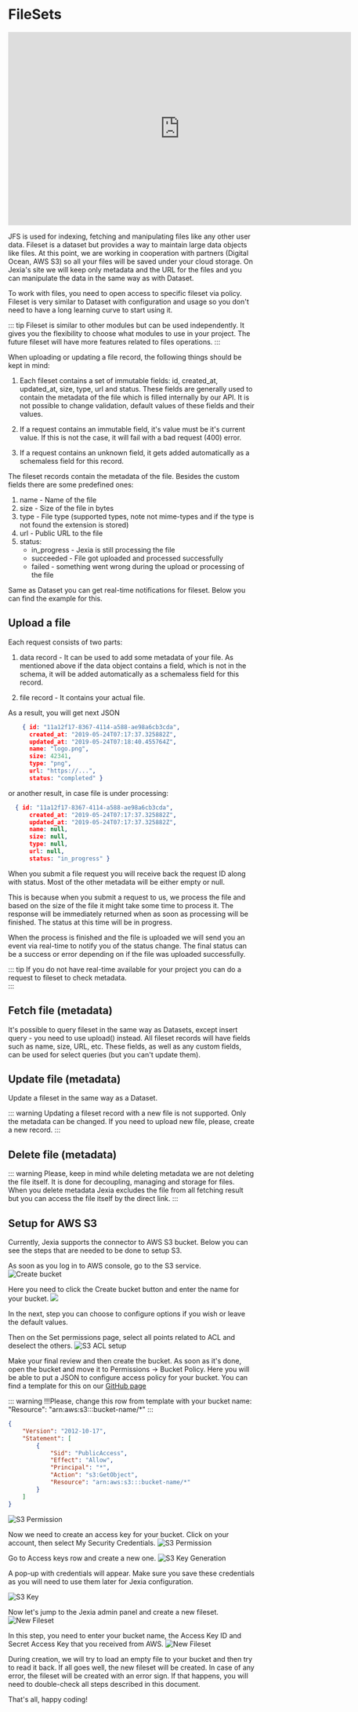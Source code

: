 # FileSets

<iframe width="700" height="394" src="https://www.youtube.com/embed/S4Yz3I3MwGU" frameborder="0" allow="accelerometer; autoplay; encrypted-media; gyroscope; picture-in-picture" allowfullscreen></iframe>

JFS is used for indexing, fetching and manipulating files like any other user data. Fileset is a dataset but provides a way to maintain large data objects like files. At this point, we are working in cooperation with partners (Digital Ocean, AWS S3) so all your files will be saved under your cloud storage. On Jexia's site we will keep only metadata and the URL for the files and you can manipulate the data in the same way as with Dataset.

To work with files, you need to open access to specific fileset via policy.
Fileset is very similar to Dataset with configuration and usage so you don't need to have a long learning curve to start using it.

::: tip
Fileset is similar to other modules but can be used independently. It gives you the flexibility to choose what modules to use in your project. The future fileset will have more features related to files operations.
:::


When uploading or updating a file record, the following things should be kept in mind:
1. Each fileset contains a set of immutable fields: id, created_at, updated_at, size, type, url and status. These fields are generally used to contain the metadata of the file which is filled internally by our API. It is not possible to change validation, default values of these fields and their values.

2. If a request contains an immutable field, it's value must be it's current value. If this is not the case, it will fail with a bad request (400) error.

3. If a request contains an unknown field, it gets added automatically as a schemaless field for this record.

The fileset records contain the metadata of the file. Besides the custom fields there are some predefined ones:
1. name - Name of the file
2. size - Size of the file in bytes
3. type - File type (supported types, note not mime-types and if the type is not found the extension is stored)
4. url - Public URL to the file
5. status:
    * in_progress - Jexia is still processing the file
    * succeeded - File got uploaded and processed successfully
    * failed - something went wrong during the upload or processing of the file

Same as Dataset you can get real-time notifications for fileset. Below you can find the example for this.

## Upload a file
Each request consists of two parts:

1. data record - It can be used to add some metadata of your file. As mentioned above if the data object contains a field, which is not in the schema, it will be added automatically as a schemaless field for this record.

2. file record - It contains your actual file.

<CodeSwitcher :languages="{js:'JavaScript',bash:'cURL'}">
<template v-slot:js>

``` js
import { jexiaClient, fileOperations, realTime } from "jexia-sdk-js/node";
import * as fs from "fs";

const jfs = fileOperations({
  uploadWaitForCompleted: true    
});

jexiaClient().init({
  projectID: "your-project-id",
  key: "your-project-key",
  secret: "your-project-secret"
}, jfs, realTime());

const fileset = jfs.fileset("fileset_name");

const records = [{
  data: {
    description: "just a file"
  },
  file: fs.createReadStream("../assets/logo.png")
}];

fileset.upload(records).subscribe(fileRecord => {
  console.log(fileRecord);
});

```
</template>
<template v-slot:bash>

``` bash
curl 
-F 'description="this is my file"' 
-F 'file=@/path/to/file/my_file.txt' 
-X POST "https://<project-id>.app.jexia.com/fs/<fileset-name>"
```
::: warning
Only one file can be uploaded per request for now. If there are multiple files in the body, only the first one will be processed and the rest will be ignored.
:::

</template>
</CodeSwitcher>

As a result, you will get next JSON
``` json
    { id: "11a12f17-8367-4114-a588-ae98a6cb3cda",
      created_at: "2019-05-24T07:17:37.325882Z",
      updated_at: "2019-05-24T07:18:40.455764Z",
      name: "logo.png",
      size: 42341,
      type: "png",
      url: "https://...",
      status: "completed" }
```

or another result, in case file is under processing:

``` json
  { id: "11a12f17-8367-4114-a588-ae98a6cb3cda",
      created_at: "2019-05-24T07:17:37.325882Z",
      updated_at: "2019-05-24T07:17:37.325882Z",
      name: null,
      size: null,
      type: null,
      url: null,
      status: "in_progress" }
```

When you submit a file request you will receive back the request ID along with status. Most of the other metadata will be either empty or null.

This is because when you submit a request to us, we process the file and based on the size of the file it might take some time to process it. The response will be immediately returned when as soon as processing will be finished. The status at this time will be in progress.

When the process is finished and the file is uploaded we will send you an event via real-time to notify you of the status change. The final status can be a success or error depending on if the file was uploaded successfully.

::: tip
If you do not have real-time available for your project you can do a request to fileset to check metadata.  
:::

## Fetch file (metadata)
It's possible to query fileset in the same way as Datasets, except insert query - you need to use upload() instead.
All fileset records will have fields such as name, size, URL, etc. These fields, as well as any custom fields, can be used for select queries (but you can't update them).

<CodeSwitcher :languages="{js:'JavaScript',bash:'cURL'}">
<template v-slot:js>

``` js
jfs.fileset("fileset_name")  
 .select("name", "url")  
 .where(field => field("size").isGreaterThan(1024000))  
 .subscribe();  

// array of files that fit to the condition will be returned  
// files === [{ name: "file1.jpj", url: "https://..." }, {...}, ...]  
```
</template>
<template v-slot:bash>

``` bash
$ curl -s 
-H "Authorization: Bearer $JEXIA_TOKEN" 
-X GET "https://$PROJECT_ID/ds/fileset_name?cond=\[\{\"field\":\"size\"\},\">\",1024000\]" | jq .
```

</template>
</CodeSwitcher>

## Update file (metadata)
Update a fileset in the same way as a Dataset. 

::: warning
Updating a fileset record with a new file is not supported. Only the metadata can be changed. If you need to upload new file, please, create a new record. 
:::

<CodeSwitcher :languages="{js:'JavaScript',bash:'cURL'}">
<template v-slot:js>

``` js
jfs.fileset("fileset_name")  
 .update({ "isDefaultImage": false })  
 .where(field => field("name").isEqualTo("companyLogo.png"))
 .subscribe();  
```
</template>
<template v-slot:bash>

``` bash
$ curl -s 
-H "Authorization: Bearer $JEXIA_TOKEN" -d '{
  "id":"3005a8f8-b849-4525-b535-a0c765e1ef8e",
  "isDefaultImage":false
}'
-X PATCH "https://$PROJECT_ID/ds/fileset_name?cond=\[\{\"field\":\"size\"\},\">\",1024000\]" | jq .
```

</template>
</CodeSwitcher>


## Delete file (metadata)

<CodeSwitcher :languages="{js:'JavaScript',bash:'cURL'}">
<template v-slot:js>

``` js
jfs.fileset("fileset_name")  
 .delete()  
 .where(field => field("size").isGreaterThan(1024000))  
 .subscribe();
```
</template>
<template v-slot:bash>

``` bash
$ curl -s 
-H "Authorization: Bearer $JEXIA_TOKEN" 
-X DELETE "https://$PROJECT_ID/ds/fileset_name?cond=\[\{\"field\":\"size\"\},\">\",1024000\]" | jq .
```

</template>
</CodeSwitcher>

::: warning
Please, keep in mind while deleting metadata we are not deleting the file itself. It is done for decoupling, managing and storage for files. When you delete metadata Jexia excludes the file from all fetching result but you can access the file itself by the direct link.
:::

## Setup for AWS S3
Currently, Jexia supports the connector to AWS S3 bucket. Below you can see the steps that are needed to be done to setup S3.

As soon as you log in to AWS console, go to the S3 service. 
![Create bucket](./s3_bucket.png)

Here you need to click the Create bucket button and enter the name for your bucket. 
![](./s3_createbacket.png)

In the next, step you can choose to configure options if you wish or leave the default values.

Then on the Set permissions page, select all points related to ACL and deselect the others.
![S3 ACL setup](./s3_acl.png)

Make your final review and then create the bucket. As soon as it's done, open the bucket and move it to Permissions -> Bucket Policy. Here you will be able to put a JSON to configure access policy for your bucket. You can find a template for this on our [GitHub page](https://github.com/jexia/aws-info/blob/master/permissions.json)

::: warning
!!!Please, change this row from template with your bucket name:  "Resource": "arn:aws:s3:::bucket-name/*"
:::

``` json
{
    "Version": "2012-10-17",
    "Statement": [
        {
            "Sid": "PublicAccess",
            "Effect": "Allow",
            "Principal": "*",
            "Action": "s3:GetObject",
            "Resource": "arn:aws:s3:::bucket-name/*"
        } 
    ]
}
```
![S3 Permission](./s3_permission.png)

Now we need to create an access key for your bucket. Click on your account, then select My Security Credentials.
![S3 Permission](./s3_mysecurity.png)

Go to Access keys row and create a new one.
![S3 Key Generation](./s3_keygen.png)

A pop-up with credentials will appear. Make sure you save these credentials as you will need to use them later for Jexia configuration.

![S3 Key](./s3_keys.png)

Now let's jump to the Jexia admin panel and create a new fileset.
![New Fileset](./newjfs.png)

In this step, you need to enter your bucket name, the Access Key ID and Secret Access Key that you received from AWS.
![New Fileset](./jfs2.png)

During creation, we will try to load an empty file to your bucket and then try to read it back. If all goes well, the new fileset will be created. In case of any error, the fileset will be created with an error sign. If that happens, you will need to double-check all steps described in this document.

That's all, happy coding!

